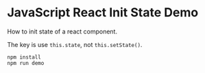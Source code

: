 JavaScript React Init State Demo
================================

How to init state of a react component.

The key is use `this.state`, not `this.setState()`.

```
npm install
npm run demo
```

